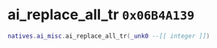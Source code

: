 # ai_replace_all_tr `0x06B4A139`

```lua
natives.ai_misc.ai_replace_all_tr(_unk0 --[[ integer ]])
```